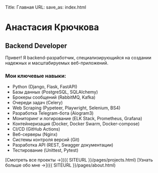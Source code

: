 Title: Главная
URL:
save_as: index.html

# Анастасия Крючкова
## Backend Developer

Привет! Я backend-разработчик, специализирующийся на создании надежных и масштабируемых веб-приложений.

### Мои ключевые навыки:
- Python (Django, Flask, FastAPI)
- Базы данных (PostgreSQL, SQLAlchemy)
- Брокеры сообщений (RabbitMQ, Kafka)
- Очереди задач (Celery)
- Web Scraping (Pypeteer, Playwright, Selenium, BS4)
- Разработка Telegram-бота (Aiogram3)
- Мониторинг и логирование (ELK Stack, Prometheus, Grafana)
- Контейнеризация (Docker, Docker Swarm, Docker-compose)
- CI/CD (GitHub Actions)
- Веб-серверы (Nginx)
- Системы контроля версий (Git)
- Разработка API (REST, Swagger документации)
- Тестирование (Unittest, Pytest)

[Смотреть все проекты →]({{ SITEURL }}/pages/projects.html)
[Узнать больше обо мне →]({{ SITEURL }}/pages/about.html)